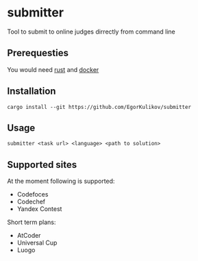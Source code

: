 # submitter
Tool to submit to online judges dirrectly from command line

## Prerequesties
You would need [rust](https://www.rust-lang.org/tools/install) and [docker](https://docs.docker.com/desktop/)

## Installation
```
cargo install --git https://github.com/EgorKulikov/submitter
```

## Usage
```
submitter <task url> <language> <path to solution>
```

## Supported sites

At the moment following is supported:

- Codefoces
- Codechef
- Yandex Contest

Short term plans:

- AtCoder
- Universal Cup
- Luogo
